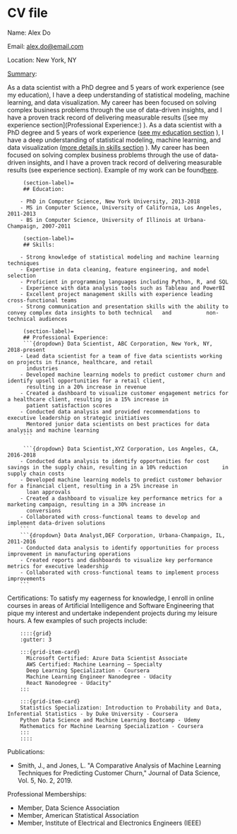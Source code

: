 # CV file

Name: Alex Do 

Email: <alex.do@email.com>

Location: New York, NY

<u>Summary</u>:

As a data scientist with a PhD degree and 5 years of work experience (see my education), I have a deep understanding of statistical modeling, machine learning, and data visualization. My career has been focused on solving complex business problems through the use of data-driven insights, and I have a proven track record of delivering measurable results ([see my experience section](Professional Experience:) ). As a data scientist with a PhD degree and 5 years of work experience ([see my education section](Education:) ), I have a deep understanding of statistical modeling, machine learning, and data visualization ([more details in skills section](Skills:) ). My career has been focused on solving complex business problems through the use of data-driven insights, and I have a proven track record of delivering measurable results (see experience section). Example of my work can be found[here](analysis_example.ipynb).

         (section-label)= 
         ## Education:

        - PhD in Computer Science, New York University, 2013-2018
        - MS in Computer Science, University of California, Los Angeles, 2011-2013
        - BS in Computer Science, University of Illinois at Urbana-Champaign, 2007-2011

         (section-label)= 
         ## Skills:

        - Strong knowledge of statistical modeling and machine learning techniques
        - Expertise in data cleaning, feature engineering, and model selection
        - Proficient in programming languages including Python, R, and SQL
        - Experience with data analysis tools such as Tableau and PowerBI
        - Excellent project management skills with experience leading cross-functional teams
        - Strong communication and presentation skills with the ability to convey complex data insights to both technical   and           non- technical audiences

         (section-label)= 
         ## Professional Experience:
         ```{dropdown} Data Scientist, ABC Corporation, New York, NY, 2018-present
        - Lead data scientist for a team of five data scientists working on projects in finance, healthcare, and retail       
          industries
        - Developed machine learning models to predict customer churn and identify upsell opportunities for a retail client,  
          resulting in a 20% increase in revenue
        - Created a dashboard to visualize customer engagement metrics for a healthcare client, resulting in a 15% increase in 
          patient satisfaction scores
        - Conducted data analysis and provided recommendations to executive leadership on strategic initiatives
          Mentored junior data scientists on best practices for data analysis and machine learning
         ```

         ```{dropdown} Data Scientist,XYZ Corporation, Los Angeles, CA, 2016-2018
        - Conducted data analysis to identify opportunities for cost savings in the supply chain, resulting in a 10% reduction           in supply chain costs
        - Developed machine learning models to predict customer behavior for a financial client, resulting in a 25% increase in 
          loan approvals
        - Created a dashboard to visualize key performance metrics for a marketing campaign, resulting in a 30% increase in 
          conversions
        - Collaborated with cross-functional teams to develop and implement data-driven solutions
        ```
        ```{dropdown} Data Analyst,DEF Corporation, Urbana-Champaign, IL, 2011-2016
        - Conducted data analysis to identify opportunities for process improvement in manufacturing operations
        - Created reports and dashboards to visualize key performance metrics for executive leadership
        - Collaborated with cross-functional teams to implement process improvements
        ```


Certifications:
To satisfy my eagerness for knowledge, I enroll in online courses in areas of Artificial Intelligence and Software Engineering that pique my interest and undertake independent projects during my leisure hours. A few examples of such projects include:


        ::::{grid}
        :gutter: 3

        :::{grid-item-card}
          Microsoft Certified: Azure Data Scientist Associate
          AWS Certified: Machine Learning – Specialty
          Deep Learning Specialization - Coursera
          Machine Learning Engineer Nanodegree - Udacity
          React Nanodegree - Udacity"
        :::

        :::{grid-item-card}
        Statistics Specialization: Introduction to Probability and Data, Inferential Statistics - by Duke University - Coursera
        Python Data Science and Machine Learning Bootcamp - Udemy
        Mathematics for Machine Learning Specialization - Coursera
        :::
        ::::




Publications:

- Smith, J., and Jones, L. "A Comparative Analysis of Machine Learning Techniques for Predicting Customer Churn," Journal of Data Science, Vol. 5, No. 2, 2019.

Professional Memberships:
- Member, Data Science Association
- Member, American Statistical Association
- Member, Institute of Electrical and Electronics Engineers (IEEE)